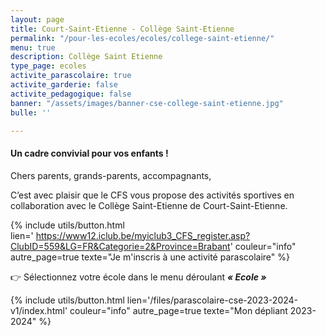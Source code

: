 ```yaml
---
layout: page
title: Court-Saint-Etienne - Collège Saint-Etienne
permalink: "/pour-les-ecoles/ecoles/college-saint-etienne/"
menu: true
description: Collège Saint Etienne
type_page: ecoles
activite_parascolaire: true
activite_garderie: false
activite_pedagogique: false
banner: "/assets/images/banner-cse-college-saint-etienne.jpg"
bulle: ''

---
```

#### **Un cadre convivial pour vos enfants !**

Chers parents, grands-parents, accompagnants,

C’est avec plaisir que le CFS vous propose des activités sportives en collaboration avec le Collège Saint-Etienne de Court-Saint-Etienne.

{% include utils/button.html  
lien=' https://www12.iclub.be/myiclub3_CFS_register.asp?ClubID=559&LG=FR&Categorie=2&Province=Brabant' couleur="info" autre_page=true texte="Je m'inscris à une activité parascolaire" %}

👉 Sélectionnez votre école dans le menu déroulant **_« Ecole »_**

{% include utils/button.html lien='/files/parascolaire-cse-2023-2024-v1/index.html' couleur="info" autre_page=true texte="Mon dépliant 2023-2024" %}